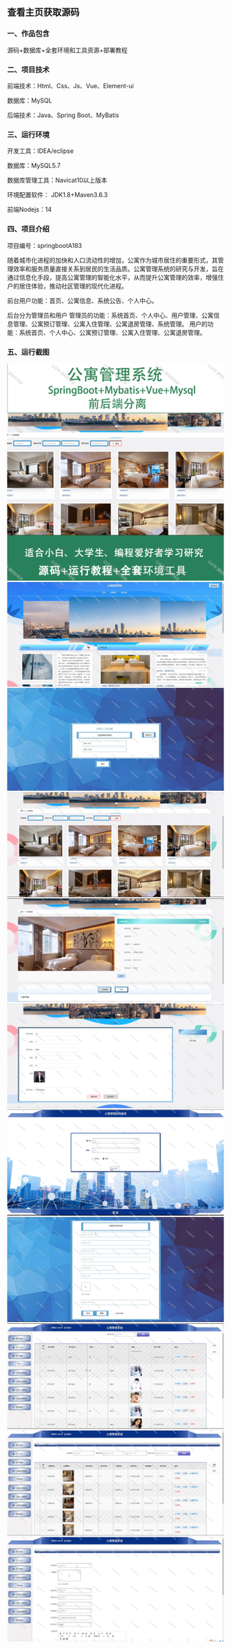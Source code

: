  
## 查看主页获取源码


### 一、作品包含

源码+数据库+全套环境和工具资源+部署教程

### 二、项目技术

前端技术：Html、Css、Js、Vue、Element-ui

数据库：MySQL

后端技术：Java、Spring Boot、MyBatis

  

### 三、运行环境

开发工具：IDEA/eclipse

数据库：MySQL5.7

数据库管理工具：Navicat10以上版本

环境配置软件： JDK1.8+Maven3.6.3

前端Nodejs：14


### 四、项目介绍
项目编号：springbootA183

随着城市化进程的加快和人口流动性的增加，公寓作为城市居住的重要形式，其管理效率和服务质量直接关系到居民的生活品质。公寓管理系统的研究与开发，旨在通过信息化手段，提高公寓管理的智能化水平，从而提升公寓管理的效率，增强住户的居住体验，推动社区管理的现代化进程。

前台用户功能：首页、公寓信息、系统公告、个人中心。

后台分为管理员和用户
管理员的功能：系统首页、个人中心、用户管理、公寓信息管理、公寓预订管理、公寓入住管理、公寓退房管理、系统管理。
用户的功能：系统首页、个人中心、公寓预订管理、公寓入住管理、公寓退房管理。

### 五、运行截图

![cover.png](./cover.png)
![1.jpg](./1.jpg)
![2.png](./2.png)
![3.png](./3.png)
![4.png](./4.png)
![5.png](./5.png)
![6.png](./6.png)
![7.png](./7.png)
![8.png](./8.png)
![9.png](./9.png)
![10.png](./10.png)




  
